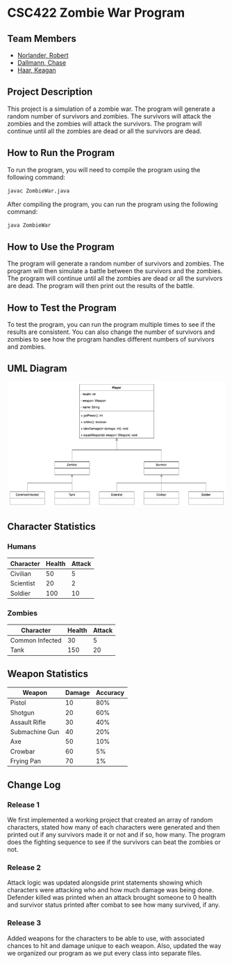 # CSC422 Zombie War Program

## Team Members

- [Norlander, Robert](shamotar@csp.edu)
- [Dallmann, Chase](dallmanc@csp.edu)
- [Haar, Keagan](haark@csp.edu)

## Project Description

This project is a simulation of a zombie war. The program will generate a random number of survivors and zombies. The survivors will attack the zombies and the zombies will attack the survivors. The program will continue until all the zombies are dead or all the survivors are dead.

## How to Run the Program

To run the program, you will need to compile the program using the following command:

```bash
javac ZombieWar.java
```

After compiling the program, you can run the program using the following command:

```bash
java ZombieWar
```

## How to Use the Program

The program will generate a random number of survivors and zombies. The program will then simulate a battle between the survivors and the zombies. The program will continue until all the zombies are dead or all the survivors are dead. The program will then print out the results of the battle.

## How to Test the Program

To test the program, you can run the program multiple times to see if the results are consistent. You can also change the number of survivors and zombies to see how the program handles different numbers of survivors and zombies.

## UML Diagram

![UML Diagram](static/ZombieWar_UML.png)

## Character Statistics

### Humans

| Character | Health | Attack |
| --------- | ------ | ------ |
| Civilian  | 50     | 5      |
| Scientist | 20     | 2      |
| Soldier   | 100    | 10     |

### Zombies

| Character      | Health | Attack |
| -------------- | ------ | ------ |
| Common Infected| 30     | 5      |
| Tank           | 150    | 20     |

## Weapon Statistics

| Weapon          | Damage | Accuracy |
| --------------- | ------ | -------- |
| Pistol          | 10     | 80%      |
| Shotgun         | 20     | 60%      |
| Assault Rifle   | 30     | 40%      |
| Submachine Gun  | 40     | 20%      |
| Axe             | 50     | 10%      |
| Crowbar         | 60     | 5%       |
| Frying Pan      | 70     | 1%       |

## Change Log

### Release 1

We first implemented a working project that created an array of random characters, stated how many of each characters were generated and then printed out if any survivors made it or not and if so, how many. The program does the fighting sequence to see if the survivors can beat the zombies or not.

### Release 2

Attack logic was updated alongside print statements showing which characters were attacking who and how much damage was being done. Defender killed was printed when an attack brought someone to 0 health and survivor status printed after combat to see how many survived, if any.

### Release 3

Added weapons for the characters to be able to use, with associated chances to hit and damage unique to each weapon. Also, updated the way we organized our program as we put every class into separate files.
